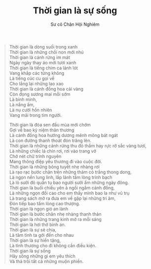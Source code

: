 ﻿---
title: Thời gian là sự sống
author: Sư cô Chân Hội Nghiêm
---

> Thời gian là dòng suối trong xanh  
> Thời gian là những chồi non mới nhú  
> Thời gian là cánh rừng im mát  
> Ngày ngày thay áo mới tươi xanh  
> Thời gian là tiếng chim ca lảnh lót   
> Vang khắp các từng không  
> Là tiếng cúc cu gọi về  
> Cho lắng lại những lao xao  
> Thời gian là cánh đồng hoa cải vàng  
> Còn đọng sương mai mỗi sớm  
> Là bình minh,   
> Là nắng ấm,   
> Là nụ cười hồn nhiên   
> Vang mãi trong tim người.  
>   
> Thời gian là đóa sen đầu mùa mới chớm  
> Gợi về bao kỷ niệm thân thương  
> Là cánh đồng hoa hướng dương mênh mông bát ngát  
> Là con đường thanh thoát đón trăng lên.  
> Thời gian là những cánh rừng thu đỏ thắm hay rực rỡ sắc vàng tươi,  
> Là những chiếc lá chín rơi, rơi vào trang vở   
> Chở nét chữ trinh nguyên  
> Mang thông điệp yêu thương đi vào cuộc đời.  
> Thời gian là những bông tuyết nhẹ nhàng rơi   
> Là rạo rạc bước chân trên những thảm cỏ trắng thong dong,   
> Là ngọn nến lung linh, lấp lánh tấm lòng trinh bạch  
> Là lò sưởi đỏ quần tụ bao người sưởi ấm những ngày đông.  
> Thời gian là buổi chiều yên ả ngồi ngắm cánh đồng,   
> Là những ngọn đồi cao cho em thấy mình bao la như vũ trụ  
> Là trang sách mở ra đưa em về gặp lại những tri âm,  
> Đón tiếp bao tấm lòng cao thượng.   
> Thời gian là ngọn gió an lành  
> Thời gian là bước chân nhẹ nhàng thanh thản  
> Thời gian là những trang kinh mở ra mỗi sáng  
> Thời gian là hơi thở bình an.  
> Thời gian là sự sẻ chia,  
> Là tâm tình ta gởi đến cho nhau  
> Thời gian là sự hiến tặng,   
> Là tình thương cho đi không cần điều kiện.  
> Thời gian là sự sống  
> Hãy sống những gì em yêu thích  
> Và thả trôi tất cả những muộn phiền.  

